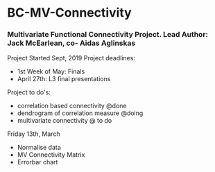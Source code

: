 # BC-MV-Connectivity
 ### Multivariate Functional Connectivity Project. Lead Author: Jack McEarlean, co- Aidas Aglinskas
Project Started Sept, 2019
Project deadlines:
- 1st Week of May: Finals
- April 27th: L3 final presentations

Project to do's: 
- correlation based connectivity @done
- dendrogram of correlation measure  @doing 
- multivariate connectivity @ to do

Friday 13th, March
- Normalise data
- MV Connectivity Matrix
- Errorbar chart
 
 
 
